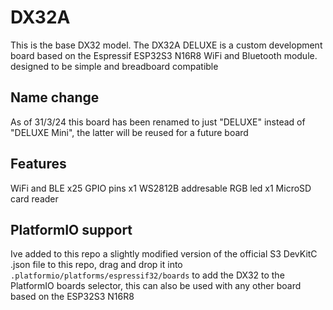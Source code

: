 # DX32A
This is the base DX32 model. The DX32A DELUXE is a custom development board based on the Espressif ESP32S3 N16R8 WiFi and Bluetooth module. designed to be simple and breadboard compatible

## Name change
As of 31/3/24 this board has been renamed to just "DELUXE" instead of "DELUXE Mini", the latter will be reused for a future board


## Features
WiFi and BLE
x25 GPIO pins
x1 WS2812B addresable RGB led
x1 MicroSD card reader


## PlatformIO support
Ive added to this repo a slightly modified version of the official S3 DevKitC .json file to this repo, drag and drop it into `.platformio/platforms/espressif32/boards` to add the DX32 to the PlatformIO boards selector, this can also be used with any other board based on the ESP32S3 N16R8

